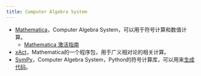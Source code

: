 ```yaml
---
title: Computer Algebra System
---
```


- [Mathematica](https://www.wolfram.com/mathematica/)，Computer Algebra System，可以用于符号计算和数值计算。
    - [Mathematica 激活指南](https://tiebamma.github.io/InstallTutorial/)
- [xAct](http://www.xact.es/)，Mathematica的一个程序包，用于广义相对论的相关计算。
- [SymPy](https://www.sympy.org/en/index.html)，Computer Algebra System，Python的符号计算库，可以用来[生成代码](https://docs.sympy.org/latest/modules/codegen.html)。
